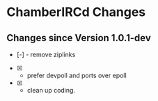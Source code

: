 # ChamberIRCd Changes

## Changes since Version 1.0.1-dev
- [-] - remove ziplinks
- [X] - prefer devpoll and ports over epoll
- [X] - clean up coding.
